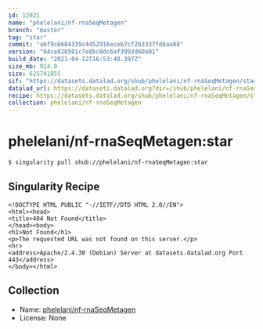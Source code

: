 ```yaml
---
id: 12021
name: "phelelani/nf-rnaSeqMetagen"
branch: "master"
tag: "star"
commit: "abf9c6684339c4452916eceb7cf2b3337fd6aa88"
version: "64ce82b501c7e8bc0dc6af3993d60a01"
build_date: "2021-04-12T16:53:40.397Z"
size_mb: 914.0
size: 625741855
sif: "https://datasets.datalad.org/shub/phelelani/nf-rnaSeqMetagen/star/2021-04-12-abf9c668-64ce82b5/64ce82b501c7e8bc0dc6af3993d60a01.sif"
datalad_url: https://datasets.datalad.org?dir=/shub/phelelani/nf-rnaSeqMetagen/star/2021-04-12-abf9c668-64ce82b5/
recipe: https://datasets.datalad.org/shub/phelelani/nf-rnaSeqMetagen/star/2021-04-12-abf9c668-64ce82b5/Singularity
collection: phelelani/nf-rnaSeqMetagen
---
```


# phelelani/nf-rnaSeqMetagen:star

```bash
$ singularity pull shub://phelelani/nf-rnaSeqMetagen:star
```

## Singularity Recipe

```singularity
<!DOCTYPE HTML PUBLIC "-//IETF//DTD HTML 2.0//EN">
<html><head>
<title>404 Not Found</title>
</head><body>
<h1>Not Found</h1>
<p>The requested URL was not found on this server.</p>
<hr>
<address>Apache/2.4.38 (Debian) Server at datasets.datalad.org Port 443</address>
</body></html>
```

## Collection

 - Name: [phelelani/nf-rnaSeqMetagen](https://github.com/phelelani/nf-rnaSeqMetagen)
 - License: None

